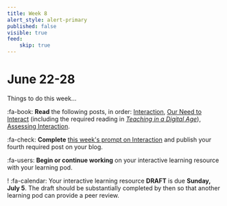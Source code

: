 ```yaml
---
title: Week 8
alert_style: alert-primary
published: false
visible: true
feed:
    skip: true
---
```


# June 22-28
Things to do this week...

:fa-book: **Read** the following posts, in order: [Interaction](https://edtechuvic.ca/edci335/interaction/), [Our Need to Interact](https://edtechuvic.ca/edci335/our-need-to-interact/) (including the required reading in [*Teaching in a Digital Age*](https://pressbooks.bccampus.ca/teachinginadigitalagev2/chapter/pedagogical-roles-for-text-audio-and-video/)), [Assessing Interaction](https://edtechuvic.ca/edci335/assessing-interaction/).

:fa-check: **Complete** [this week's prompt on Interaction](https://edtechuvic.ca/edci335/prompt-interaction/) and publish your fourth required post on your blog.

:fa-users: **Begin or continue working** on your interactive learning resource with your learning pod.

! :fa-calendar: Your interactive learning resource **DRAFT** is due **Sunday, July 5**. The draft should be substantially completed by then so that another learning pod can provide a peer review.